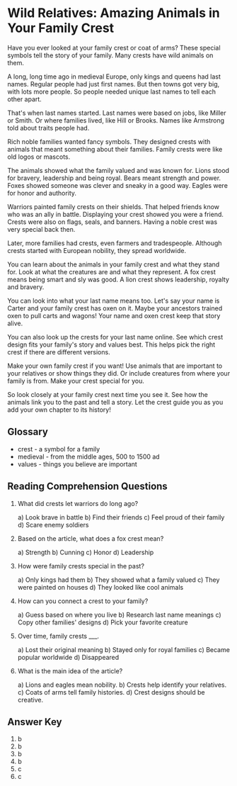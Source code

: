 # Wild Relatives: Amazing Animals in Your Family Crest

Have you ever looked at your family crest or coat of arms? These special symbols tell the story of your family. Many crests have wild animals on them.

A long, long time ago in medieval Europe, only kings and queens had last names. Regular people had just first names. But then towns got very big, with lots more people. So people needed unique last names to tell each other apart.

That's when last names started. Last names were based on jobs, like Miller or Smith. Or where families lived, like Hill or Brooks. Names like Armstrong told about traits people had.

Rich noble families wanted fancy symbols. They designed crests with animals that meant something about their families. Family crests were like old logos or mascots.

The animals showed what the family valued and was known for. Lions stood for bravery, leadership and being royal. Bears meant strength and power. Foxes showed someone was clever and sneaky in a good way. Eagles were for honor and authority.

Warriors painted family crests on their shields. That helped friends know who was an ally in battle. Displaying your crest showed you were a friend. Crests were also on flags, seals, and banners. Having a noble crest was very special back then.

Later, more families had crests, even farmers and tradespeople. Although crests started with European nobility, they spread worldwide.

You can learn about the animals in your family crest and what they stand for. Look at what the creatures are and what they represent. A fox crest means being smart and sly was good. A lion crest shows leadership, royalty and bravery.

You can look into what your last name means too. Let's say your name is Carter and your family crest has oxen on it. Maybe your ancestors trained oxen to pull carts and wagons! Your name and oxen crest keep that story alive.

You can also look up the crests for your last name online. See which crest design fits your family's story and values best. This helps pick the right crest if there are different versions.

Make your own family crest if you want! Use animals that are important to your relatives or show things they did. Or include creatures from where your family is from. Make your crest special for you.

So look closely at your family crest next time you see it. See how the animals link you to the past and tell a story. Let the crest guide you as you add your own chapter to its history!

## Glossary

- crest - a symbol for a family
- medieval - from the middle ages, 500 to 1500 ad
- values - things you believe are important

## Reading Comprehension Questions

1. What did crests let warriors do long ago?

   a) Look brave in battle
   b) Find their friends
   c) Feel proud of their family
   d) Scare enemy soldiers

2. Based on the article, what does a fox crest mean?

   a) Strength
   b) Cunning
   c) Honor
   d) Leadership

3. How were family crests special in the past?

   a) Only kings had them
   b) They showed what a family valued
   c) They were painted on houses
   d) They looked like cool animals

4. How can you connect a crest to your family?

   a) Guess based on where you live
   b) Research last name meanings
   c) Copy other families' designs
   d) Pick your favorite creature

5. Over time, family crests ___.

   a) Lost their original meaning
   b) Stayed only for royal families
   c) Became popular worldwide
   d) Disappeared

6. What is the main idea of the article?

   a) Lions and eagles mean nobility.
   b) Crests help identify your relatives.
   c) Coats of arms tell family histories.
   d) Crest designs should be creative.

## Answer Key

1. b
2. b
3. b
4. b
5. c
6. c
